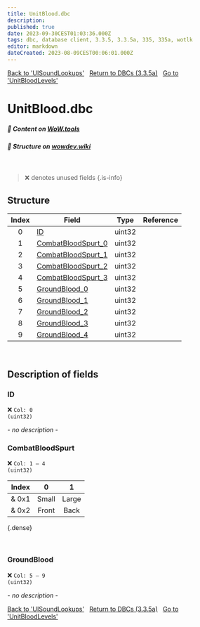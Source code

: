 ```yaml
---
title: UnitBlood.dbc
description:
published: true
date: 2023-09-30CEST01:03:36.000Z
tags: dbc, database client, 3.3.5, 3.3.5a, 335, 335a, wotlk
editor: markdown
dateCreated: 2023-08-09CEST00:06:01.000Z
---
```

<a href="https://trinitycore.info/files/DBC/335/uisoundlookups" class="mt-5 v-btn v-btn--depressed v-btn--flat v-btn--outlined theme--light v-size--default darkblue--text text--lighten-3"><span class="v-btn__content"><i aria-hidden="true" class="v-icon notranslate v-icon--left mdi mdi-arrow-left theme--light"></i><span>Back to 'UISoundLookups'</span></span></a>&nbsp;&nbsp;&nbsp;<a href="https://trinitycore.info/files/DBC/335/DBC" class="mt-5 v-btn v-btn--depressed v-btn--flat v-btn--outlined theme--light v-size--default darkblue--text text--lighten-3"><span class="v-btn__content"><i aria-hidden="true" class="v-icon notranslate v-icon--left mdi mdi-home-outline theme--light"></i><span>Return to DBCs (3.3.5a)</span></span></a>&nbsp;&nbsp;&nbsp;<a href="https://trinitycore.info/files/DBC/335/unitbloodlevels" class="mt-5 v-btn v-btn--depressed v-btn--flat v-btn--outlined theme--light v-size--default darkblue--text text--lighten-3"><span class="v-btn__content"><span>Go to 'UnitBloodLevels'</span><i aria-hidden="true" class="v-icon notranslate v-icon--right mdi mdi-arrow-right theme--light"></i></span></a>

# UnitBlood.dbc
##### :open_book: Content on [WoW.tools](https://wow.tools/dbc/?dbc=unitblood&build=3.3.5.12340)
##### :pencil: Structure on [wowdev.wiki](https://wowdev.wiki/DB/UnitBlood)
&nbsp;

> :x: denotes unused fields
{.is-info}


## Structure

| Index | Field | Type | Reference |
| :---: | --- | :---: | --- |
| 0 | [ID](#id-alt) | uint32 |  |
| 1 | [CombatBloodSpurt_0](#combatbloodspurt) | uint32 |  |
| 2 | [CombatBloodSpurt_1](#combatbloodspurt) | uint32 |  |
| 3 | [CombatBloodSpurt_2](#combatbloodspurt) | uint32 |  |
| 4 | [CombatBloodSpurt_3](#combatbloodspurt) | uint32 |  |
| 5 | [GroundBlood_0](#groundblood) | uint32 |  |
| 6 | [GroundBlood_1](#groundblood) | uint32 |  |
| 7 | [GroundBlood_2](#groundblood) | uint32 |  |
| 8 | [GroundBlood_3](#groundblood) | uint32 |  |
| 9 | [GroundBlood_4](#groundblood) | uint32 |  |
&nbsp;
## Description of fields

### ID <!-- {#id-alt} -->
:x: <code>Col: 0 (uint32)</code>

*- no description -*
&nbsp;

### CombatBloodSpurt
:x: <code>Col: 1 &ndash; 4 (uint32)</code>

| Index | 0 | 1 |
| :--: | :--: | :--: |
| & 0x1 | Small | Large |
| & 0x2 | Front | Back |
{.dense}

&nbsp;

### GroundBlood
:x: <code>Col: 5 &ndash; 9 (uint32)</code>

*- no description -*
&nbsp;

<a href="https://trinitycore.info/files/DBC/335/uisoundlookups" class="mt-5 v-btn v-btn--depressed v-btn--flat v-btn--outlined theme--light v-size--default darkblue--text text--lighten-3"><span class="v-btn__content"><i aria-hidden="true" class="v-icon notranslate v-icon--left mdi mdi-arrow-left theme--light"></i><span>Back to 'UISoundLookups'</span></span></a>&nbsp;&nbsp;&nbsp;<a href="https://trinitycore.info/files/DBC/335/DBC" class="mt-5 v-btn v-btn--depressed v-btn--flat v-btn--outlined theme--light v-size--default darkblue--text text--lighten-3"><span class="v-btn__content"><i aria-hidden="true" class="v-icon notranslate v-icon--left mdi mdi-home-outline theme--light"></i><span>Return to DBCs (3.3.5a)</span></span></a>&nbsp;&nbsp;&nbsp;<a href="https://trinitycore.info/files/DBC/335/unitbloodlevels" class="mt-5 v-btn v-btn--depressed v-btn--flat v-btn--outlined theme--light v-size--default darkblue--text text--lighten-3"><span class="v-btn__content"><span>Go to 'UnitBloodLevels'</span><i aria-hidden="true" class="v-icon notranslate v-icon--right mdi mdi-arrow-right theme--light"></i></span></a>

